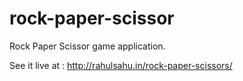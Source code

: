 # rock-paper-scissor
Rock Paper Scissor game application. 

See it live at : http://rahulsahu.in/rock-paper-scissors/
